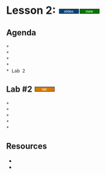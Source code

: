 # Lesson 2:  [![slides](../_images/slides-clean.png)](slides/june-DSO-bootcamp-week-seven-lesson-two.pdf)[![view](../_images/view-clean.png)](https://speakerdeck.com/devsecops/devsecops-bootcamp-week-7-lesson-2)

## Agenda

```
*
*
* 
* 
* Lab 2
```

## Lab #2 [![slides](../_images/lab-clean.png)](labs/LAB-2.md)

```
* 
* 
* 
* 
* 
```

## Resources
* 
*

